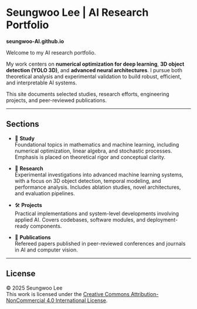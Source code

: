 # Seungwoo Lee | AI Research Portfolio
**seungwoo-AI.github.io**

Welcome to my AI research portfolio.

My work centers on **numerical optimization for deep learning**, **3D object detection (YOLO 3D)**, and **advanced neural architectures**. I pursue both theoretical analysis and experimental validation to build robust, efficient, and interpretable AI systems.

This site documents selected studies, research efforts, engineering projects, and peer-reviewed publications.

---

## Sections

- 📖 **Study**  
  Foundational topics in mathematics and machine learning, including numerical optimization, linear algebra, and stochastic processes. Emphasis is placed on theoretical rigor and conceptual clarity.

- 🔬 **Research**  
  Experimental investigations into advanced machine learning systems, with a focus on 3D object detection, temporal modeling, and performance analysis. Includes ablation studies, novel architectures, and evaluation pipelines.

- 🛠️ **Projects**  
  Practical implementations and system-level developments involving applied AI. Covers codebases, software modules, and deployment-ready components.

- 📄 **Publications**  
  Refereed papers published in peer-reviewed conferences and journals in AI and computer vision.

---

## License

© 2025 Seungwoo Lee  
This work is licensed under the [Creative Commons Attribution-NonCommercial 4.0 International License](https://creativecommons.org/licenses/by-nc/4.0/).

